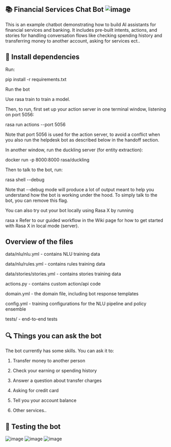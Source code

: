 ## 📚 Financial Services Chat Bot      ![image](https://github.com/user-attachments/assets/bf188d48-ab48-4a5d-aaea-da8ac2351817)
This is an example chatbot demonstrating how to build AI assistants for financial services and banking. It includes pre-built intents, actions, and stories for handling conversation flows like checking spending history and transferring money to another account, asking for services ect.. 



## 🚀 Install dependencies
Run:

pip install -r requirements.txt

Run the bot

Use rasa train to train a model.

Then, to run, first set up your action server in one terminal window, listening on port 5056:

rasa run actions --port 5056

Note that port 5056 is used for the action server, to avoid a conflict when you also run the helpdesk bot as described below in the handoff section.

In another window, run the duckling server (for entity extraction):

docker run -p 8000:8000 rasa/duckling

Then to talk to the bot, run:

rasa shell --debug

Note that --debug mode will produce a lot of output meant to help you understand how the bot is working under the hood. To simply talk to the bot, you can remove this flag.

You can also try out your bot locally using Rasa X by running

rasa x
Refer to our guided workflow in the Wiki page for how to get started with Rasa X in local mode (server).


## Overview of the files
data/nlu/nlu.yml - contains NLU training data

data/nlu/rules.yml - contains rules training data

data/stories/stories.yml - contains stories training data

actions.py - contains custom action/api code

domain.yml - the domain file, including bot response templates

config.yml - training configurations for the NLU pipeline and policy ensemble

tests/ - end-to-end tests


## 🔍 Things you can ask the bot

The bot currently has some skills. You can ask it to:

1. Transfer money to another person

2. Check your earning or spending history
 
3. Answer a question about transfer charges
 
4. Asking for credit card
 
5. Tell you your account balance
   
6. Other services..

## 🤖 Testing the bot 
![image](https://github.com/user-attachments/assets/8bc3b57c-dd00-450a-ab3c-9bd936ae582d)
![image](https://github.com/user-attachments/assets/c7d81924-3961-4d49-8269-c8e1614687c7) ![image](https://github.com/user-attachments/assets/61d9ef86-063e-402f-9972-74044a0310d4)


